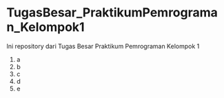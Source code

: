 # TugasBesar_PraktikumPemrograman_Kelompok1
Ini repository dari Tugas Besar Praktikum Pemrograman
 Kelompok 1

1. a
2. b
3. c
4. d
5. e
